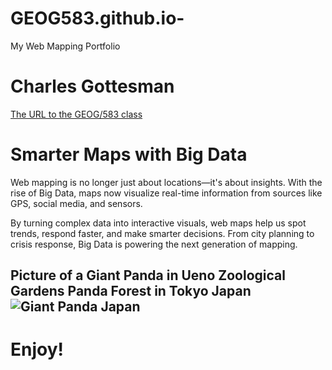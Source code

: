# GEOG583.github.io-
My Web Mapping Portfolio
# Charles Gottesman
[The URL to the GEOG/583 class](https://catalog.sdsu.edu/preview_course_nopop.php?catoid=9&coid=64494)
# Smarter Maps with Big Data
Web mapping is no longer just about locations—it's about insights. With the rise of Big Data, maps now visualize real-time information from sources like GPS, social media, and sensors.

By turning complex data into interactive visuals, web maps help us spot trends, respond faster, and make smarter decisions. From city planning to crisis response, Big Data is powering the next generation of mapping.
## Picture of a Giant Panda in Ueno Zoological Gardens Panda Forest in Tokyo Japan![Giant Panda Japan](https://github.com/user-attachments/assets/acc36d47-5747-4fcb-a4b2-beacd0c5a55b)
# Enjoy!
